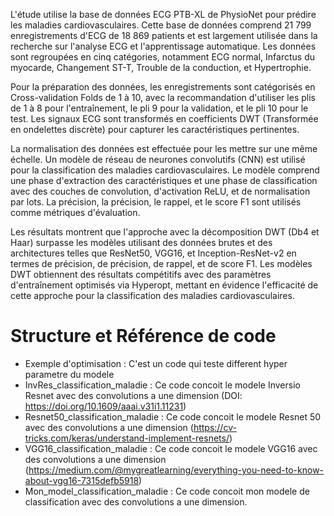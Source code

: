 L'étude utilise la base de données ECG PTB-XL de PhysioNet pour prédire les maladies cardiovasculaires. Cette base de données comprend 21 799 enregistrements d'ECG de 18 869 patients et est largement utilisée dans la recherche sur l'analyse ECG et l'apprentissage automatique. Les données sont regroupées en cinq catégories, notamment ECG normal, Infarctus du myocarde, Changement ST-T, Trouble de la conduction, et Hypertrophie.

Pour la préparation des données, les enregistrements sont catégorisés en Cross-validation Folds de 1 à 10, avec la recommandation d'utiliser les plis de 1 à 8 pour l'entraînement, le pli 9 pour la validation, et le pli 10 pour le test. Les signaux ECG sont transformés en coefficients DWT (Transformée en ondelettes discrète) pour capturer les caractéristiques pertinentes.

La normalisation des données est effectuée pour les mettre sur une même échelle. Un modèle de réseau de neurones convolutifs (CNN) est utilisé pour la classification des maladies cardiovasculaires. Le modèle comprend une phase d'extraction des caractéristiques et une phase de classification avec des couches de convolution, d'activation ReLU, et de normalisation par lots. La précision, la précision, le rappel, et le score F1 sont utilisés comme métriques d'évaluation.

Les résultats montrent que l'approche avec la décomposition DWT (Db4 et Haar) surpasse les modèles utilisant des données brutes et des architectures telles que ResNet50, VGG16, et Inception-ResNet-v2 en termes de précision, de précision, de rappel, et de score F1. Les modèles DWT obtiennent des résultats compétitifs avec des paramètres d'entraînement optimisés via Hyperopt, mettant en évidence l'efficacité de cette approche pour la classification des maladies cardiovasculaires.

# Structure et Référence de code
  - Exemple d'optimisation : C'est un code qui teste different hyper parametre du modele
  - InvRes_classification_maladie : Ce code concoit le modele Inversio Resnet avec des convolutions a une dimension (DOI: https://doi.org/10.1609/aaai.v31i1.11231)
  - Resnet50_classification_maladie : Ce code concoit le modele Resnet 50 avec des convolutions a une dimension (https://cv-tricks.com/keras/understand-implement-resnets/)
  - VGG16_classification_maladie : Ce code concoit le modele VGG16 avec des convolutions a une dimension (https://medium.com/@mygreatlearning/everything-you-need-to-know-about-vgg16-7315defb5918)
  - Mon_model_classification_maladie : Ce code concoit mon modele de classification avec des convolutions a une dimension.
